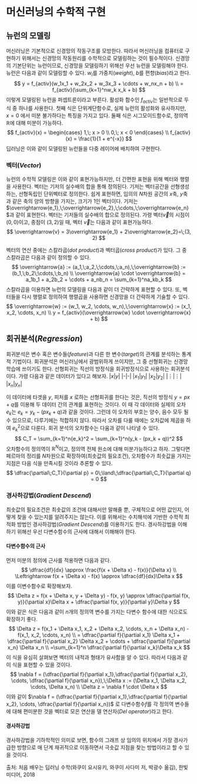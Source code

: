 # 머신러닝의 수학적 구현
## 뉴런의 모델링
머신러닝은 기본적으로 신경망의 작동구조를 모방한다. 따라서 머신러닝을 컴퓨터로 구현하기 위해서는 신경망의 작동원리를 수학적으로 모델링하는 것이 필수적이다. 신경망의 기본단위는 뉴런이므로, 신경망을 모델링하기 위해선 우선 뉴런을 모델링해야 한다. 뉴런은 다음과 같이 모델링할 수 있다. $w_i$를 가중치(_weight_), $b$를 편향(_bias_)라고 한다.
$$
y = f_{activ}(w_1x_1 + w_2x_2 + w_3x_3 + \cdots + w_nx_n + b) \\
= f_{activ}(\sum_{k=1}^nw_k x_k + b)
$$
이렇게 모델링된 뉴런을 퍼셉트론이라고 부른다. 활성화 함수인 $f_{activ}$는 일반적으로 두 식 중 하나를 사용한다. 첫째 식은 단위계단함수로, 실제 뉴런의 활성화와 유사하지만, $x=0$ 에서 미분 불가하다는 특징을 가지고 있다. 둘째 식은 시그모이드함수로, 정의역 $\mathbb R$에 대해 미분이 가능하다.
$$
f_{activ}(x) = 
\begin{cases}
1,\; x > 0 \\
0,\; x < 0
\end{cases} \\
f_{activ}(x) = 
\frac{1}{1 + e^{-x}}
$$
딥러닝은 이와 같이 모델링된 뉴런들을 다중 레이어에 배치하여 구현한다.

### 벡터(_Vector_)
뉴런의 수학적 모델링은 이와 같이 표현가능하지만, 더 간편한 표현을 위해 벡터와 행렬을 사용한다. 벡터는 기저의 실수배의 합을 통해 정의된다. 기저는 벡터공간을 선형생성하는, 선형독립인 단위벡터로 정의한다. 쉽게 표현하면, 임의의 $N$차원 공간의 $x$축, $y$축과 같은 축의 양의 방향을 가지는, 크기가 1인 벡터이다. 기저는 $\overrightarrow{e_1},\;\overrightarrow{e_2},\;\cdots,\;\overrightarrow{e_n}$과 같이 표현한다. 벡터는 기저들의 실수배의 합으로 정의된다. 가령 벡터$\overrightarrow{v}$의 시점이 $(0, 0)$이고, 종점이 $(3, 2)$일 때, 벡터 $\overrightarrow{v}$는 다음과 같이 표현가능하다.
$$
\overrightarrow{v} = 3\overrightarrow{e_1} + 2\overrightarrow{e_2}=\;(3, 2)
$$

벡터의 연산 중에는 스칼라곱(_dot product_)과 벡터곱(_cross product_)가 있다. 그 중 스칼라곱은 다음과 같이 정의할 수 있다.
$$
\overrightarrow{a} := (a_1,\;a_2,\;\cdots,\;a_n),\;\overrightarrow{b} := (b_1,\;b_2\;\cdots,\;b_n) \\
\overrightarrow{a} \cdot \overrightarrow{b} = a_1b_1 + a_2b_2 + \cdots + a_nb_n
= \sum_{k=1}^na_kb_k
$$
스칼라곱을 이용하면 뉴런의 모델링을 다음과 같이 더 간략하게 표현할 수 있다. 또, 벡터들을 다시 행렬로 정의하여 행렬곱을 사용하면 신경망을 더 간략하게 기술할 수 있다.
$$
\overrightarrow{w} := (w_1, w_2, \cdots, w_n),\;\overrightarrow{x} := (x_1, x_2, \cdots, x_n) \\
y = f_{activ}(\overrightarrow{w} \cdot \overrightarrow{x} + b)
$$

## 회귀분석(_Regression_)
회귀분석은 변수 혹은 변수들(_feature_)과 다른 한 변수(_target_)의 관계를 분석하는 통계적 기법이다. 회귀분석은 머신러닝에서 광범위하게 쓰이지만, 그 중 선형회귀는 신경망 학습에 쓰이기도 한다. 선형회귀는 직선의 방정식을 회귀방정식으로 사용하는 회귀분석이다. 가령 다음과 같은 데이터가 있다고 해보자.
|$x$|$y$|
|-|-|
|$x_1$|$y_1$|
|$x_2$|$y_2$|
|$\vdots$|$\vdots$|
|$x_n$|$y_n$|

이 데이터에 타겟을 $y$, 피처를 $x$ 로하는 선형회귀를 한다는 것은, 직선의 방정식 $y = px + q$를 이용해 두 데이터 간의 관계를 표현하는 것이다. 이 때 각 데이터와 실제의 오차 $e_k$는 $e_k = y_k - (px_k + q)$과 같을 것이다. 그런데 이 오차의 부호는 양수, 음수 모두 될 수 있으므로, 다루기에는 적합하지 않다. 따라서 오차를 다룰 때에는 오차값에 제곱을 하여 ${e_k}^2$으로 다룬다. 회귀 분석의 오차함수는 다움과 같이 나타낼 수 있다.
$$
C_T = \sum_{k=1}^n{e_k}^2 = \sum_{k=1}^n(y_k - (px_k + q))^2
$$
오차함수의 정의역이 ${\mathbb R}^N$이고, 정의역 전체 원소에 대해 미분가능하다고 하자. 그렇다면 페르마의 정리를 $N$차원으로 확장하여(최솟값의 필요조건), 오차함수가 최솟값을 가지는 지점은 다음 식을 만족시킬 것이라 추론할 수 있다.
$$
\dfrac{\partial\;C_T}{\partial p} = 0\;\land\;\dfrac{\partial\;C_T}{\partial q} = 0
$$

### 경사하강법(_Gradient Descend_)

최솟값의 필요조건은 최솟값의 조건에 대해서만 말해줄 뿐, 구체적으로 어떤 값인지, 어떻게 찾을 수 있는지를 알려주지는 않는다. 이를 위해서는 수치해석에 기반한 수학적 최적화 방법인 경사하강법(_Gradient Descend_)를 이용하기도 한다. 경사하강법을 이해하기 위해선 우선 다변수함수의 근사에 대해서 이해해야 한다.

#### 다변수함수의 근사
먼저 미분의 정의에 근사를 적용하면 다음과 같다.
$$
\dfrac{df}{dx} \approx \frac{f(x + \Delta x) - f(x)}{\Delta x} \\
\Leftrightarrow f(x + \Delta x) - f(x) \approx \dfrac{df}{dx}\Delta x 
$$
이를 이변수함수로 확장해보자.
$$
\Delta z = f(x + \Delta x, y + \Delta y) - f(x, y) \approx \dfrac{\partial f(x, y)}{\partial x}\Delta x + \dfrac{\partial f(x, y)}{\partial y}\Delta y
$$
이와 같은 식은 다음과 같이 $n$개의 정의역 변수를 가지는 다변수 함수에 대한 식으로도 확장하기 좋다.
$$
\Delta z = f(x_1 + \Delta x_1, x_2 + \Delta x_2, \cdots, x_n + \Delta x_n) - f(x_1, x_2, \cdots, x_n) \\
= \dfrac{\partial f}{\partial x_1} \Delta x_1 + \dfrac{\partial f}{\partial x_2} \Delta x_2 + \cdots + \dfrac{\partial f}{\partial x_n} \Delta x_n \\
=\sum_{k=1}^n \dfrac{\partial f}{\partial x_k}\Delta x_k
$$
이 식을 유심히 살펴보면 벡터의 내적과 형태가 유사함을 알 수 있다. 따라서 다음과 같이 식을 표현할 수 있을 것이다.
$$
\nabla f = (\dfrac{\partial f}{\partial x_1},\dfrac{\partial f}{\partial x_2}, \cdots, \dfrac{\partial f}{\partial x_n}),\;\Delta x := (\Delta x_1, \Delta x_2, \cdots, \Delta x_n) \\
\Delta z = \nabla f \cdot \Delta x
$$
이와 같이 $\nabla f = (\dfrac{\partial f}{\partial x_1},\dfrac{\partial f}{\partial x_2}, \cdots, \dfrac{\partial f}{\partial x_n})$ 로 다변수함수$f$를 각 정의역 변수들에 대해 편미분한 것을 벡터로 모은 연산을 델 연산자(_Del operator_)라고 한다.

#### 경사하강법
경사하강법을 기하학적인 의미로 보면, 함수의 그래프 상 임의의 위치에서 가장 경사가 급한 방향으로 매 단계 재귀적으로 이동하면서 극솟값 지점을 찾는 방법이라고 할 수 있을 것이다. 

출처: 처음 배우는 딥러닝 수학(와쿠이 요시유키, 와쿠이 사다미 저, 박광수 옮김), 한빛미디어, 2018